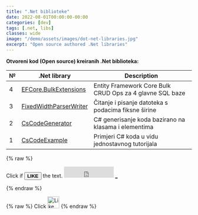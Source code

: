 ```yaml
---
title: ".Net biblioteke"
date: 2022-08-01T00:00:00-00:00
categories: [dev]
tags: [.net, libs]
classes: wide
image: "/demo/assets/images/dot-net-libraries.jpg"
excerpt: "Open source authored .Net libraries"
---
```


**Otvoreni kod (Open source) kreiranih .Net biblioteka:**

| №  | .Net library             | Description                                              |
| -  | ------------------------ | -------------------------------------------------------- |
| 4  | [EFCore.BulkExtensions](https://github.com/borisdj/EFCore.BulkExtensions) | Entity Framework Core Bulk CRUD Ops za 4 glavne SQL baze |
| 3  | [FixedWidthParserWriter](https://github.com/borisdj/FixedWidthParserWriter) | Čitanje i pisanje datoteka s podacima fiksne širine |
| 2  | [CsCodeGenerator](https://github.com/borisdj/CsCodeGenerator) | C# generisanje koda bazirano na klasama i elementima |
| 1  | [CsCodeExample](https://github.com/borisdj/CsCodeExample) | Primjeri C# koda u vidu jednostavnog tutorijala |

{% raw %}
<p>
Click if <BUTTON id="buttonLike" TYPE="button" ONCLICK="var http = new XMLHttpRequest(); http.open('GET','https://script.google.com/macros/s/AKfycbzZHMD7Y8gp04hSipbZqj0K8ThiV7fxHf0jZboXcfvU1saESYdk5PjyN6XNwMMCj8uv/exec',/*async*/true); http.send(null); http.abort(); alert('Like saved!'); document.getElementById('countPlus').innerHTML='+1'; document.getElementById('buttonLike').disabled=true;"><b>LIKE</b></BUTTON> the text. 
<iframe src="https://docs.google.com/spreadsheets/d/e/2PACX-1vRylKpaTqDluVsX1bgonHR74mApXbnrr7bCr6_z-UaH4fDlD3i6v51tITUbCbbRHl-MfvdS9VNUtDQU/pubhtml?gid=0&amp;single=true&amp;range=A1:B1&amp;widget=false&amp;headers=false&amp;chrome=false" width="135" height="30" frameborder="no" border="0" marginwidth="0" marginheight="0"></iframe> <ins id="countPlus">_</ins>
</p>
{% endraw %}

{% raw %}
Click <a id="imageLike" href="#" onclick="var http = new XMLHttpRequest(); http.open('GET','https://script.google.com/macros/s/AKfycbzZHMD7Y8gp04hSipbZqj0K8ThiV7fxHf0jZboXcfvU1saESYdk5PjyN6XNwMMCj8uv/exec',/*async*/true); http.send(null); http.abort(); alert('Like saved!'); document.getElementById('countPlus').innerHTML='+1'; document.getElementById('buttonLike3').onclick=alert('Already liked!');"><img alt="Like" src="https://img.icons8.com/ios/72/add-link.png" width="32" height="32"></a>
{% endraw %}
